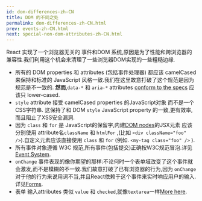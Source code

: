 ```yaml
---
id: dom-differences-zh-CN
title: DOM 的不同之处
permalink: dom-differences-zh-CN.html
prev: events-zh-CN.html
next: special-non-dom-attributes-zh-CN.html
---
```


React 实现了一个浏览器无关的 事件和DOM 系统,原因是为了性能和跨浏览器的兼容性.我们利用这个机会来清理了一些浏览器DOM实现的一些粗糙边缘.

* 所有的 DOM properties 和 attributes (包括事件处理器) 都应该 camelCased 来保持和标准的 JavaScript 风格一致.我们在这里故意打破了这个规范是因为规范是不一致的. **然而**,`data-*` 和 `aria-*` attributes [conform to the specs](https://developer.mozilla.org/en-US/docs/Web/HTML/Global_attributes#data-*) 应该只 lower-cased.
* `style` attribute 接受 camelCased properties 的JavaScript对象 而不是一个CSS字符串. 这保持了和 DOM `style` JavaScript property 的一致,更有效率,而且阻止了XSS安全漏洞.
* 因为 `class` 和 `for` 是 JavaScript的保留字,内建[DOM nodes](http://javascript.info/tutorial/dom-nodes)的JSX元素  应该分别使用 attribute名`className` 和 `htmlFor` ,(比如 `<div className="foo" />`).自定义元素应该直接使用 `class` 和 `for` (例如. `<my-tag class="foo" />` ).
* 所有事件对象遵循 W3C 规范,所有事件(包括提交)正确按W3C规范冒泡.详见[Event System](/react/docs/events.html).
* `onChange` 事件表现的像你期望的那样:不论何时一个表单域改变了这个事件就会激发,而不是模糊的不一致.我们故意打破了已有浏览器的行为,因为 `onChange` 对于他的行为来说用词不当,并且React依赖于这个事件来实时响应用户的输入.详见[Forms](/react/docs/forms.html).
* 表单 输入attributes 类似 `value` 和 `checked`,就像`textarea`一样[More here](/react/docs/forms.html).
